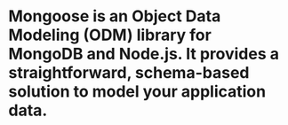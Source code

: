 # Mongoose is an Object Data Modeling (ODM) library for MongoDB and Node.js. It provides a straightforward, schema-based solution to model your application data.